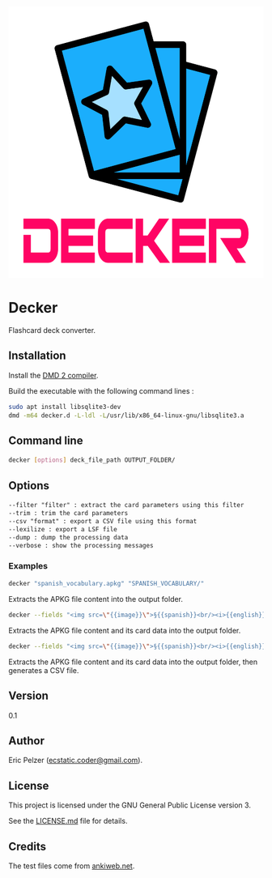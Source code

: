 ![](https://github.com/senselogic/DECKER/blob/master/LOGO/decker.png)

# Decker

Flashcard deck converter.

## Installation

Install the [DMD 2 compiler](https://dlang.org/download.html).

Build the executable with the following command lines :

```bash
sudo apt install libsqlite3-dev
dmd -m64 decker.d -L-ldl -L/usr/lib/x86_64-linux-gnu/libsqlite3.a
```

## Command line

```bash
decker [options] deck_file_path OUTPUT_FOLDER/
```

## Options

```
--filter "filter" : extract the card parameters using this filter
--trim : trim the card parameters
--csv "format" : export a CSV file using this format
--lexilize : export a LSF file
--dump : dump the processing data
--verbose : show the processing messages
```

### Examples

```bash
decker "spanish_vocabulary.apkg" "SPANISH_VOCABULARY/"
```

Extracts the APKG file content into the output folder.

```bash
decker --fields "<img src=\"{{image}}\">§{{spanish}}<br/><i>{{english}}</i>" --trim --dump --verbose "spanish_vocabulary.apkg" "SPANISH_VOCABULARY/"
```

Extracts the APKG file content and its card data into the output folder.

```bash
decker --fields "<img src=\"{{image}}\">§{{spanish}}<br/><i>{{english}}</i>" --trim --csv "{{spanish}}|{{english}}|{{image}}" --dump --verbose "spanish_vocabulary.apkg" "SPANISH_VOCABULARY/"
```

Extracts the APKG file content and its card data into the output folder, then generates a CSV file.

## Version

0.1

## Author

Eric Pelzer (ecstatic.coder@gmail.com).

## License

This project is licensed under the GNU General Public License version 3.

See the [LICENSE.md](LICENSE.md) file for details.

## Credits

The test files come from [ankiweb.net](http://www.ankiweb.net).
